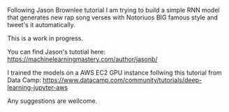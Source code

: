 
Following Jason Brownlee tutorial I am trying to build a simple RNN model that generates new rap song verses with Notoriuos BIG famous style and tweet's it automatically.

This is a work in progress.

You can find Jason's tutotial here:
https://machinelearningmastery.com/author/jasonb/

I trained the models on a AWS EC2 GPU instance follwing this tutorial from Data Camp:
https://www.datacamp.com/community/tutorials/deep-learning-jupyter-aws

Any suggestions are wellcome. 
